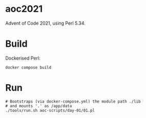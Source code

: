 # aoc2021

Advent of Code 2021, using Perl 5.34.

# Build

Dockerised Perl:

```
docker compose build
```

# Run

```
# Bootstraps (via docker-compose.yml) the module path ./lib 
# and mounts '.' as /app/data
./tools/run.sh aoc-scripts/day-01/01.pl
```
